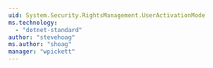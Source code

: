 ```yaml
---
uid: System.Security.RightsManagement.UserActivationMode
ms.technology: 
  - "dotnet-standard"
author: "stevehoag"
ms.author: "shoag"
manager: "wpickett"
---
```

